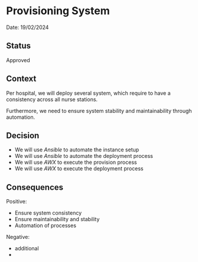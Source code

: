 # Provisioning System

Date: 19/02/2024

## Status

Approved

## Context

Per hospital, we will deploy several system, which require to have a consistency across all nurse stations. 

Furthermore, we need to ensure system stability and maintainability through automation. 

## Decision

- We will use *Ansible* to automate the instance setup
- We will use *Ansible* to automate the deployment process
- We will use *AWX* to execute the provision process
- We will use *AWX* to execute the deployment process


## Consequences

Positive:

- Ensure system consistency
- Ensure maintainability and stability
- Automation of processes 


Negative:

- additional 
- 

